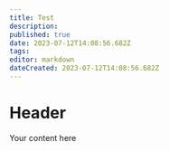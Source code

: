 ```yaml
---
title: Test
description: 
published: true
date: 2023-07-12T14:08:56.682Z
tags: 
editor: markdown
dateCreated: 2023-07-12T14:08:56.682Z
---
```


# Header
Your content here